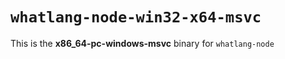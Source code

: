 # `whatlang-node-win32-x64-msvc`

This is the **x86_64-pc-windows-msvc** binary for `whatlang-node`
